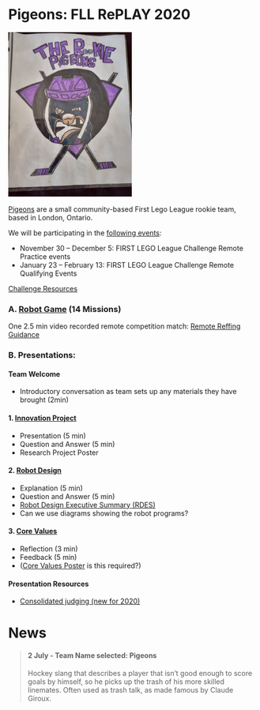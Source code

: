# Pigeons: FLL RePLAY 2020

[![image](pigeon-logo.png)](https://fll-pigeons.github.io/gamechangers/)

[Pigeons](https://fll-pigeons.github.io/gamechangers/) are a small community-based First Lego League rookie team, based in London, Ontario.

We will be participating in the [following events](https://www.firstroboticscanada.org/covid-3/):

  * November 30 – December 5:  FIRST LEGO League Challenge Remote Practice events
  * January 23 – February 13: FIRST LEGO League Challenge Remote Qualifying Events

[Challenge Resources](challenge.md)

### A. [Robot Game](robotgame.md) (14 Missions)

One 2.5 min video recorded remote competition match: [Remote Reffing Guidance](https://info.firstinspires.org/hubfs/Education_Resources/thinkscape/PD/FLL%20Explore%20and%20Challenge/RePLAY%20Remote%20Reffing%20Guidance.pdf)

### B. Presentations:

#### Team Welcome
* Introductory conversation as team sets up any materials they have brought (2min)

#### 1. [Innovation Project](project.md)
* Presentation (5 min)
* Question and Answer (5 min)
* Research Project Poster

#### 2. [Robot Design](robotDesign.md)
* Explanation (5 min)
* Question and Answer (5 min) 
* [Robot Design Executive Summary (RDES)](IO_RDES.pdf)
* Can we use diagrams showing the robot programs?

#### 3. [Core Values](coreValues.md)
* Reflection (3 min)
* Feedback (5 min)
* ([Core Values Poster](http://flltutorials.com/translations/en-us/CoreValues/CVPoster.pdf) is this required?)

#### Presentation Resources
* [Consolidated judging (new for 2020)](https://firstinspiresst01.blob.core.windows.net/first-game-changers/fll-challenge/Judging-Session-for-Teams.pdf)


# News
> #### 2 July - Team Name selected: Pigeons
> Hockey slang that describes a player that isn’t good enough to score goals by himself, so he picks up the trash of his more skilled linemates. Often used as trash talk, as made famous by Claude Giroux.
